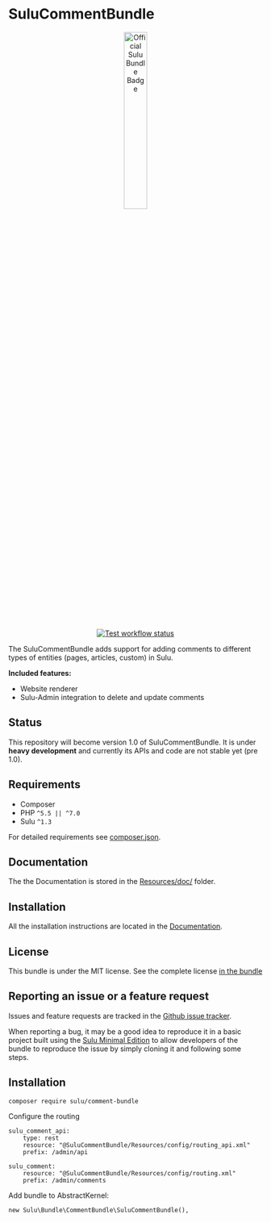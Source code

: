 # SuluCommentBundle

<p align="center">
    <a href="https://sulu.io/" target="_blank">
        <img width="30%" src="https://sulu.io/uploads/media/800x/00/230-Official%20Bundle%20Seal.svg?v=2-6&inline=1" alt="Official Sulu Bundle Badge">
    </a>
</p>
<p align="center">
    <a href="https://github.com/sulu/SuluCommentBundle/actions" target="_blank">
        <img src="https://img.shields.io/github/workflow/status/sulu/SuluCommentBundle/Test%20application/1.0.svg?label=test-workflow" alt="Test workflow status">
    </a>
</p>

The SuluCommentBundle adds support for adding comments to different types of entities (pages, articles, custom) in Sulu.

**Included features:**

* Website renderer
* Sulu-Admin integration to delete and update comments

## Status

This repository will become version 1.0 of SuluCommentBundle. It is under **heavy development** and currently its APIs
and code are not stable yet (pre 1.0).

## Requirements

* Composer
* PHP `^5.5 || ^7.0`
* Sulu `^1.3`

For detailed requirements see [composer.json](https://github.com/sulu/SuluCommentBundle/blob/1.0/composer.json).

## Documentation

The the Documentation is stored in the
[Resources/doc/](https://github.com/sulu/SuluCommentBundle/blob/1.0/Resources/doc) folder.

## Installation

All the installation instructions are located in the
[Documentation](https://github.com/sulu/SuluCommentBundle/blob/1.0/Resources/doc/installation.md).

## License

This bundle is under the MIT license. See the complete license [in the bundle](LICENSE)

## Reporting an issue or a feature request

Issues and feature requests are tracked in the [Github issue tracker](https://github.com/Sulu/SuluCommentBundle/issues).

When reporting a bug, it may be a good idea to reproduce it in a basic project built using the
[Sulu Minimal Edition](https://github.com/sulu/sulu-minimal) to allow developers of the bundle to reproduce the issue
by simply cloning it and following some steps.

## Installation

```
composer require sulu/comment-bundle
```

Configure the routing

```
sulu_comment_api:
    type: rest
    resource: "@SuluCommentBundle/Resources/config/routing_api.xml"
    prefix: /admin/api
    
sulu_comment:
    resource: "@SuluCommentBundle/Resources/config/routing.xml"
    prefix: /admin/comments
```

Add bundle to AbstractKernel:

```
new Sulu\Bundle\CommentBundle\SuluCommentBundle(),    
```
